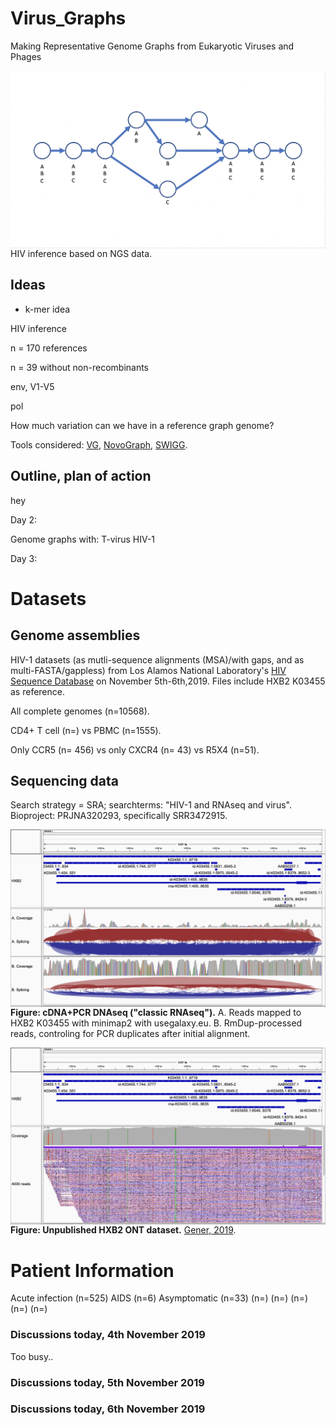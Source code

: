 # Virus_Graphs

Making Representative Genome Graphs from Eukaryotic Viruses and Phages


<img src="Screen Shot 2019-11-04 at 5.56.51 PM.png"
     alt="Markdown Monster icon"
     style="float: left; margin-right: 10px;" />

HIV inference based on NGS data. 

## Ideas

* k-mer idea

HIV inference

n = 170 references

n = 39 without non-recombinants

env, V1-V5

pol

How much variation can we have in a reference graph genome?

Tools considered: [VG](https://github.com/vgteam/vg), [NovoGraph](https://github.com/NCBI-Hackathons/NovoGraph), [SWIGG](https://github.com/NCBI-Codeathons/SWIGG).

## Outline, plan of action

hey

Day 2: 

Genome graphs with:
T-virus
HIV-1
         
Day 3:

# Datasets #

## Genome assemblies ##

HIV-1 datasets (as mutli-sequence alignments (MSA)/with gaps, and as multi-FASTA/gappless) from Los Alamos National Laboratory's [HIV Sequence Database](https://www.hiv.lanl.gov/content/sequence/HIV/mainpage.html) on November 5th-6th,2019. Files include HXB2 K03455 as reference.

All complete genomes (n=10568).

CD4+ T cell (n=) vs PBMC (n=1555).

Only CCR5 (n= 456) vs only CXCR4 (n= 43) vs R5X4 (n=51).

## Sequencing data ##

Search strategy = SRA; searchterms: "HIV-1 and RNAseq and virus". Bioproject: PRJNA320293, specifically SRR3472915.

<img src="igv_snapshot_HXB2-mapping_reads_from_SRR3472915_v2.png"
     alt="Markdown Monster icon"
     style="float: left; margin-right: 10px;" />
**Figure: cDNA+PCR DNAseq ("classic RNAseq").** A. Reads mapped to HXB2 K03455 with minimap2 with usegalaxy.eu. B. RmDup-processed reads, controling for PCR duplicates after initial alignment.


<img src="igv_snapshot_HXB2_4000_read_subset.png"
     alt="Markdown Monster icon"
     style="float: left; margin-right: 10px;" />
**Figure: Unpublished HXB2 ONT dataset.** [Gener, 2019](https://www.biorxiv.org/content/10.1101/611848v1).

# Patient Information #

Acute infection (n=525)
AIDS (n=6)
Asymptomatic (n=33)
(n=)
(n=)
(n=)
(n=)
(n=)

### Discussions today, 4th November 2019

Too busy..

### Discussions today, 5th November 2019

### Discussions today, 6th November 2019



